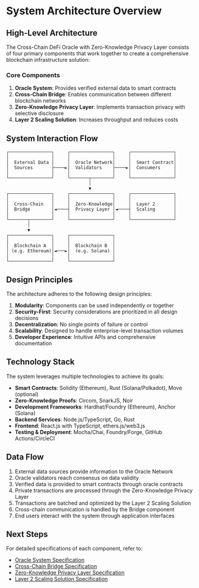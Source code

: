 # System Architecture Overview

## High-Level Architecture

The Cross-Chain DeFi Oracle with Zero-Knowledge Privacy Layer consists of four primary components that work together to create a comprehensive blockchain infrastructure solution:



### Core Components

1. **Oracle System**: Provides verified external data to smart contracts
2. **Cross-Chain Bridge**: Enables communication between different blockchain networks
3. **Zero-Knowledge Privacy Layer**: Implements transaction privacy with selective disclosure
4. **Layer 2 Scaling Solution**: Increases throughput and reduces costs

## System Interaction Flow

```
┌────────────────┐     ┌────────────────┐     ┌────────────────┐
│                │     │                │     │                │
│  External Data │     │  Oracle Network│     │  Smart Contract│
│  Sources       ├────►│  Validators    ├────►│  Consumers     │
│                │     │                │     │                │
└────────────────┘     └───────┬────────┘     └────────────────┘
                               │
                               ▼
┌────────────────┐     ┌────────────────┐     ┌────────────────┐
│                │     │                │     │                │
│  Cross-Chain   │     │  Zero-Knowledge│     │  Layer 2       │
│  Bridge        │◄────┤  Privacy Layer │◄────┤  Scaling       │
│                │     │                │     │                │
└───────┬────────┘     └────────────────┘     └────────────────┘
        │
        ▼
┌────────────────┐     ┌────────────────┐
│                │     │                │
│  Blockchain A  │     │  Blockchain B  │
│ (e.g. Ethereum)│◄───►│  (e.g. Solana) │
│                │     │                │
└────────────────┘     └────────────────┘
```

## Design Principles

The architecture adheres to the following design principles:

1. **Modularity**: Components can be used independently or together
2. **Security-First**: Security considerations are prioritized in all design decisions
3. **Decentralization**: No single points of failure or control
4. **Scalability**: Designed to handle enterprise-level transaction volumes
5. **Developer Experience**: Intuitive APIs and comprehensive documentation

## Technology Stack

The system leverages multiple technologies to achieve its goals:

- **Smart Contracts**: Solidity (Ethereum), Rust (Solana/Polkadot), Move (optional)
- **Zero-Knowledge Proofs**: Circom, SnarkJS, Noir
- **Development Frameworks**: Hardhat/Foundry (Ethereum), Anchor (Solana)
- **Backend Services**: Node.js/TypeScript, Go, Rust
- **Frontend**: React.js with TypeScript, ethers.js/web3.js
- **Testing & Deployment**: Mocha/Chai, Foundry/Forge, GitHub Actions/CircleCI

## Data Flow

1. External data sources provide information to the Oracle Network
2. Oracle validators reach consensus on data validity
3. Verified data is provided to smart contracts through oracle contracts
4. Private transactions are processed through the Zero-Knowledge Privacy Layer
5. Transactions are batched and optimized by the Layer 2 Scaling Solution
6. Cross-chain communication is handled by the Bridge component
7. End users interact with the system through application interfaces

## Next Steps

For detailed specifications of each component, refer to:

- [Oracle System Specification](../specifications/oracle-system.md)
- [Cross-Chain Bridge Specification](../specifications/cross-chain-bridge.md)
- [Zero-Knowledge Privacy Layer Specification](../specifications/zk-privacy-layer.md)
- [Layer 2 Scaling Solution Specification](../specifications/layer2-scaling.md)
